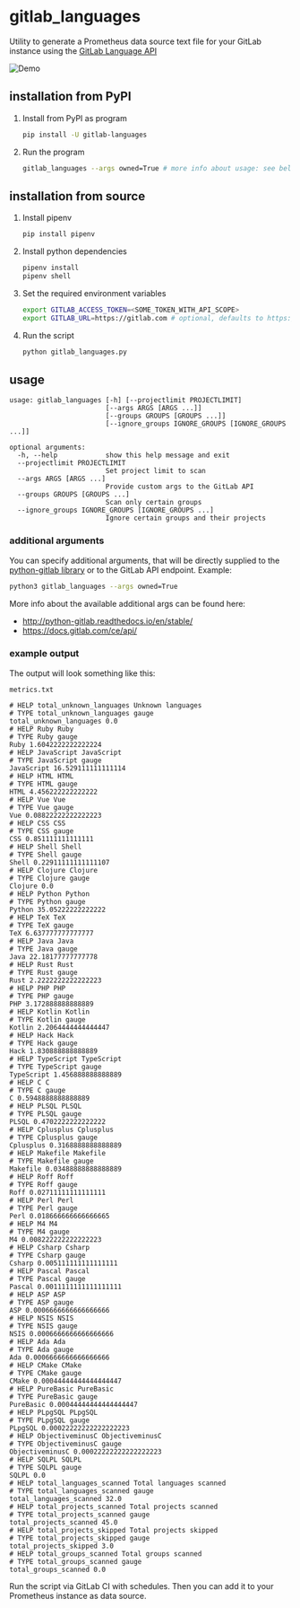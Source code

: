 # gitlab_languages

Utility to generate a Prometheus data source text file for your GitLab instance
using the [GitLab Language API](https://docs.gitlab.com/ee/api/projects.html#languages)

![Demo](https://cdn.rawgit.com/max-wittig/gitlab_languages/master/images/termtosvg_jai2cshl.svg)

## installation from PyPI

1. Install from PyPI as program

   ```bash
   pip install -U gitlab-languages
   ```

1. Run the program

   ```bash
   gitlab_languages --args owned=True # more info about usage: see below
   ```

## installation from source

1. Install pipenv

    ```bash
    pip install pipenv
    ```

2. Install python dependencies

    ```bash
    pipenv install
    pipenv shell
    ```

3. Set the required environment variables

    ```bash
    export GITLAB_ACCESS_TOKEN=<SOME_TOKEN_WITH_API_SCOPE>
    export GITLAB_URL=https://gitlab.com # optional, defaults to https://gitlab.com
    ```

3. Run the script

    ```bash
    python gitlab_languages.py
    ```
 
## usage

```
usage: gitlab_languages [-h] [--projectlimit PROJECTLIMIT]
                        [--args ARGS [ARGS ...]]
                        [--groups GROUPS [GROUPS ...]]
                        [--ignore_groups IGNORE_GROUPS [IGNORE_GROUPS ...]]

optional arguments:
  -h, --help            show this help message and exit
  --projectlimit PROJECTLIMIT
                        Set project limit to scan
  --args ARGS [ARGS ...]
                        Provide custom args to the GitLab API
  --groups GROUPS [GROUPS ...]
                        Scan only certain groups
  --ignore_groups IGNORE_GROUPS [IGNORE_GROUPS ...]
                        Ignore certain groups and their projects
```

### additional arguments

You can specify additional arguments, that will be directly supplied to the
[python-gitlab library](https://github.com/python-gitlab/python-gitlab) or to the GitLab API endpoint.
Example:

```bash
python3 gitlab_languages --args owned=True
``` 

More info about the available additional args can be found here:

* http://python-gitlab.readthedocs.io/en/stable/
* https://docs.gitlab.com/ce/api/

### example output

The output will look something like this:

```plain
metrics.txt

# HELP total_unknown_languages Unknown languages
# TYPE total_unknown_languages gauge
total_unknown_languages 0.0
# HELP Ruby Ruby
# TYPE Ruby gauge
Ruby 1.6042222222222224
# HELP JavaScript JavaScript
# TYPE JavaScript gauge
JavaScript 16.529111111111114
# HELP HTML HTML
# TYPE HTML gauge
HTML 4.456222222222222
# HELP Vue Vue
# TYPE Vue gauge
Vue 0.08822222222222223
# HELP CSS CSS
# TYPE CSS gauge
CSS 0.851111111111111
# HELP Shell Shell
# TYPE Shell gauge
Shell 0.22911111111111107
# HELP Clojure Clojure
# TYPE Clojure gauge
Clojure 0.0
# HELP Python Python
# TYPE Python gauge
Python 35.05222222222222
# HELP TeX TeX
# TYPE TeX gauge
TeX 6.637777777777777
# HELP Java Java
# TYPE Java gauge
Java 22.18177777777778
# HELP Rust Rust
# TYPE Rust gauge
Rust 2.2222222222222223
# HELP PHP PHP
# TYPE PHP gauge
PHP 3.172888888888889
# HELP Kotlin Kotlin
# TYPE Kotlin gauge
Kotlin 2.2064444444444447
# HELP Hack Hack
# TYPE Hack gauge
Hack 1.830888888888889
# HELP TypeScript TypeScript
# TYPE TypeScript gauge
TypeScript 1.456888888888889
# HELP C C
# TYPE C gauge
C 0.5948888888888889
# HELP PLSQL PLSQL
# TYPE PLSQL gauge
PLSQL 0.4702222222222222
# HELP Cplusplus Cplusplus
# TYPE Cplusplus gauge
Cplusplus 0.3168888888888889
# HELP Makefile Makefile
# TYPE Makefile gauge
Makefile 0.03488888888888889
# HELP Roff Roff
# TYPE Roff gauge
Roff 0.02711111111111111
# HELP Perl Perl
# TYPE Perl gauge
Perl 0.018666666666666665
# HELP M4 M4
# TYPE M4 gauge
M4 0.008222222222222223
# HELP Csharp Csharp
# TYPE Csharp gauge
Csharp 0.005111111111111111
# HELP Pascal Pascal
# TYPE Pascal gauge
Pascal 0.0011111111111111111
# HELP ASP ASP
# TYPE ASP gauge
ASP 0.0006666666666666666
# HELP NSIS NSIS
# TYPE NSIS gauge
NSIS 0.0006666666666666666
# HELP Ada Ada
# TYPE Ada gauge
Ada 0.0006666666666666666
# HELP CMake CMake
# TYPE CMake gauge
CMake 0.00044444444444444447
# HELP PureBasic PureBasic
# TYPE PureBasic gauge
PureBasic 0.00044444444444444447
# HELP PLpgSQL PLpgSQL
# TYPE PLpgSQL gauge
PLpgSQL 0.00022222222222222223
# HELP ObjectiveminusC ObjectiveminusC
# TYPE ObjectiveminusC gauge
ObjectiveminusC 0.00022222222222222223
# HELP SQLPL SQLPL
# TYPE SQLPL gauge
SQLPL 0.0
# HELP total_languages_scanned Total languages scanned
# TYPE total_languages_scanned gauge
total_languages_scanned 32.0
# HELP total_projects_scanned Total projects scanned
# TYPE total_projects_scanned gauge
total_projects_scanned 45.0
# HELP total_projects_skipped Total projects skipped
# TYPE total_projects_skipped gauge
total_projects_skipped 3.0
# HELP total_groups_scanned Total groups scanned
# TYPE total_groups_scanned gauge
total_groups_scanned 0.0
```

Run the script via GitLab CI with schedules.
Then you can add it to your Prometheus instance as data source.
